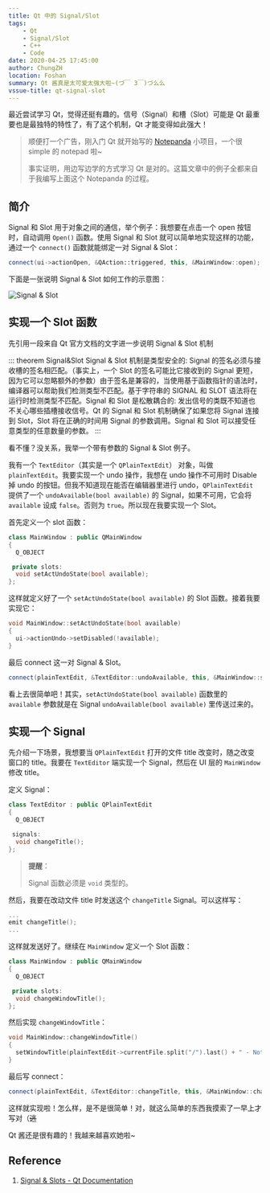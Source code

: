 ```yaml
---
title: Qt 中的 Signal/Slot
tags: 
    - Qt
    - Signal/Slot
    - C++
    - Code
date: 2020-04-25 17:45:00
author: ChungZH
location: Foshan
summary: Qt 酱真是太可爱太强大啦~(づ￣ 3￣)づ么么
vssue-title: qt-signal-slot
---
```


最近尝试学习 Qt，觉得还挺有趣的。信号（Signal）和槽（Slot）可能是 Qt 最重要也是最独特的特性了，有了这个机制，Qt 才能变得如此强大！

> 顺便打一个广告，刚入门 Qt 就开始写的 [Notepanda](https://github.com/ChungZH/Notepanda) 小项目，一个很 simple 的 notepad 啦~
> 
> 事实证明，用边写边学的方式学习 Qt 是对的。这篇文章中的例子全都来自于我编写上面这个 Notepanda 的过程。

## 简介

Signal 和 Slot 用于对象之间的通信，举个例子：我想要在点击一个 open 按钮时，自动调用 `Open()` 函数。使用 Signal 和 Slot 就可以简单地实现这样的功能，通过一个 `connect()` 函数就能绑定一对 Signal & Slot：

```cpp
connect(ui->actionOpen, &QAction::triggered, this, &MainWindow::open);
```

下面是一张说明 Signal & Slot 如何工作的示意图：

![Signal & Slot](https://czh-img.oss-cn-shenzhen.aliyuncs.com/blog/code/qt-signal-slot/abstract-connections.png)

## 实现一个 Slot 函数

先引用一段来自 Qt 官方文档的文字进一步说明 Signal & Slot 机制


::: theorem Signal&Slot
Signal & Slot 机制是类型安全的: Signal 的签名必须与接收槽的签名相匹配。（事实上，一个 Slot 的签名可能比它接收到的 Signal 更短，因为它可以忽略额外的参数）由于签名是兼容的，当使用基于函数指针的语法时，编译器可以帮助我们检测类型不匹配。基于字符串的 SIGNAL 和 SLOT 语法将在运行时检测类型不匹配。Signal 和 Slot 是松散耦合的: 发出信号的类既不知道也不关心哪些插槽接收信号。Qt 的 Signal 和 Slot 机制确保了如果您将 Signal 连接到 Slot，Slot 将在正确的时间用 Signal 的参数调用。Signal 和 Slot 可以接受任意类型的任意数量的参数。
:::


看不懂？没关系，我举一个带有参数的 Signal & Slot 例子。

我有一个 `TextEditor`（其实是一个 `QPlainTextEdit`） 对象，叫做 `plainTextEdit`。我要实现一个 undo 操作，我想在 undo 操作不可用时 Disable 掉 undo 的按钮。但我不知道现在能否在编辑器里进行 undo，`QPlainTextEdit` 提供了一个 `undoAvailable(bool available)` 的 Signal，如果不可用，它会将 `available` 设成 `false`。否则为 `true`。所以现在我要实现一个 Slot。

首先定义一个 slot 函数：

```cpp
class MainWindow : public QMainWindow
{
  Q_OBJECT

 private slots:
  void setActUndoState(bool available);
};
```

这样就定义好了一个 `setActUndoState(bool available)` 的 Slot 函数。接着我要实现它：

```cpp
void MainWindow::setActUndoState(bool available)
{
  ui->actionUndo->setDisabled(!available);
}
```

最后 connect 这一对 Signal & Slot。

```cpp
connect(plainTextEdit, &TextEditor::undoAvailable, this, &MainWindow::setActUndoState);
```

看上去很简单吧！其实，`setActUndoState(bool available)` 函数里的 `available` 参数就是在 Signal `undoAvailable(bool available)` 里传送过来的。

## 实现一个 Signal

先介绍一下场景，我想要当 `QPlainTextEdit` 打开的文件 title 改变时，随之改变窗口的 title。我要在 `TextEditor` 端实现一个 Signal，然后在 UI 层的 `MainWindow` 修改 title。

定义 Signal：

```cpp
class TextEditor : public QPlainTextEdit
{
  Q_OBJECT

 signals:
  void changeTitle();
};
```

> **提醒**：
> 
> Signal 函数必须是 `void` 类型的。

然后，我要在改动文件 title 时发送这个 `changeTitle` Signal。可以这样写：

```cpp
...
emit changeTitle();
...
```

这样就发送好了。继续在 `MainWindow` 定义一个 Slot 函数：

```cpp
class MainWindow : public QMainWindow
{
  Q_OBJECT

 private slots:
  void changeWindowTitle();
};
```

然后实现 `changeWindowTitle`：

```cpp
void MainWindow::changeWindowTitle()
{
  setWindowTitle(plainTextEdit->currentFile.split("/").last() + " - Notepanda");
}
```

最后写 connect：

```cpp
connect(plainTextEdit, &TextEditor::changeTitle, this, &MainWindow::changeWindowTitle);
```

这样就实现啦！怎么样，是不是很简单！对，就这么简单的东西我摸索了一早上才写对（~~逃~~ 

Qt 酱还是很有趣的！我越来越喜欢她啦~

## Reference

1. [Signal & Slots - Qt Documentation](https://doc.qt.io/qt-5/signalsandslots.html)

<Donate/>
<Vssue title="Qt-signal-slot" />